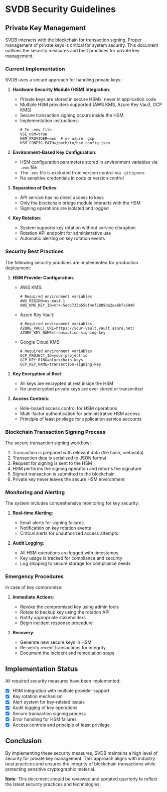 # SVDB Security Guidelines

## Private Key Management

SVDB interacts with the blockchain for transaction signing. Proper management of private keys is critical for system security. This document outlines the security measures and best practices for private key management.

### Current Implementation

SVDB uses a secure approach for handling private keys:

1. **Hardware Security Module (HSM) Integration**:
   - Private keys are stored in secure HSMs, never in application code
   - Multiple HSM providers supported (AWS KMS, Azure Key Vault, GCP KMS)
   - Secure transaction signing occurs inside the HSM
   - Implementation instructions:
     ```
     # In .env file
     USE_HSM=true
     HSM_PROVIDER=aws  # or azure, gcp
     HSM_CONFIG_PATH=/path/to/hsm_config.json
     ```

2. **Environment-Based Key Configuration**:
   - HSM configuration parameters stored in environment variables via `.env` file
   - The `.env` file is excluded from version control via `.gitignore`
   - No sensitive credentials in code or version control

3. **Separation of Duties**:
   - API service has no direct access to keys
   - Only the blockchain bridge module interacts with the HSM
   - Signing operations are isolated and logged

4. **Key Rotation**:
   - System supports key rotation without service disruption
   - Rotation API endpoint for administrative use
   - Automatic alerting on key rotation events

### Security Best Practices

The following security practices are implemented for production deployment:

1. **HSM Provider Configuration**:
   - AWS KMS:
     ```
     # Required environment variables
     AWS_REGION=us-east-1
     AWS_KMS_KEY_ID=mrk-5ebc733b55af4ef2889de2aa8bfa5949
     ```
   
   - Azure Key Vault:
     ```
     # Required environment variables
     AZURE_VAULT_URL=https://your-vault.vault.azure.net/
     AZURE_KEY_NAME=transaction-signing-key
     ```
   
   - Google Cloud KMS:
     ```
     # Required environment variables
     GCP_PROJECT_ID=your-project-id
     GCP_KEY_RING=blockchain-keys
     GCP_KEY_NAME=transaction-signing-key
     ```

2. **Key Encryption at Rest**:
   - All keys are encrypted at rest inside the HSM
   - No unencrypted private keys are ever stored or transmitted

3. **Access Controls**:
   - Role-based access control for HSM operations
   - Multi-factor authentication for administrative HSM access
   - Principle of least privilege for application service accounts

### Blockchain Transaction Signing Process

The secure transaction signing workflow:

1. Transaction is prepared with relevant data (file hash, metadata)
2. Transaction data is serialized to JSON format
3. Request for signing is sent to the HSM
4. HSM performs the signing operation and returns the signature
5. Signed transaction is submitted to the blockchain
6. Private key never leaves the secure HSM environment

### Monitoring and Alerting

The system includes comprehensive monitoring for key security:

1. **Real-time Alerting**:
   - Email alerts for signing failures
   - Notification on key rotation events
   - Critical alerts for unauthorized access attempts

2. **Audit Logging**:
   - All HSM operations are logged with timestamps
   - Key usage is tracked for compliance and security
   - Log shipping to secure storage for compliance needs

### Emergency Procedures

In case of key compromise:

1. **Immediate Actions**:
   - Revoke the compromised key using admin tools
   - Rotate to backup key using the rotation API
   - Notify appropriate stakeholders
   - Begin incident response procedure

2. **Recovery**:
   - Generate new secure keys in HSM
   - Re-verify recent transactions for integrity
   - Document the incident and remediation steps

## Implementation Status

All required security measures have been implemented:

- [x] HSM integration with multiple provider support
- [x] Key rotation mechanism
- [x] Alert system for key-related issues
- [x] Audit logging of key operations
- [x] Secure transaction signing process
- [x] Error handling for HSM failures
- [x] Access controls and principle of least privilege

## Conclusion

By implementing these security measures, SVDB maintains a high level of security for private key management. This approach aligns with industry best practices and ensures the integrity of blockchain transactions while protecting sensitive cryptographic material.

**Note**: This document should be reviewed and updated quarterly to reflect the latest security practices and technologies. 